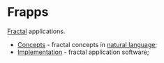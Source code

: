 # Frapps
[Fractal](https://optimystics.io/blog/fractalhistory) applications.

* [Concepts](./concepts/) - fractal concepts in [natural language](https://en.wikipedia.org/wiki/Natural_language);
* [Implementation](./impl/) - fractal application software;